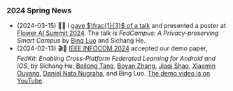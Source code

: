 <!-- markdownlint-disable-file first-line-h1 -->
### 2024 Spring News

- (2024-03-15) 💬🌻 I [gave $\frac{1}{3}$ of
    a talk](https://youtu.be/K7yu2jvu_t8?t=651) and
    presented a poster at
    [Flower AI Summit 2024](https://flower.dev/conf/flower-summit-2024/).
    The talk is *FedCampus: A Privacy-preserving Smart Campus* by
    [Bing Luo](https://luobing1008.github.io/) and Sichang He.
- (2024-02-13) 🎬📱 [IEEE INFOCOM 2024](https://infocom2024.ieee-infocom.org/)
    accepted our demo paper, *FedKit:
    Enabling Cross-Platform Federated Learning for Android and iOS*, by
    Sichang He, [Beilong Tang](https://github.com/Beilong-Tang),
    [Boyan Zhang](https://github.com/Johnnybyzhang),
    [Jiaqi Shao](https://jiaqi-shao-academic-page.vercel.app/),
    [Xiaomin Ouyang](https://xmouyang.github.io/),
    [Daniel Nata Nugraha](https://discuss.flower.ai/u/danielnata/summary), and
    Bing Luo. [The demo video is on
    YouTube](https://www.youtube.com/watch?v=TONTBkp_l6M).
